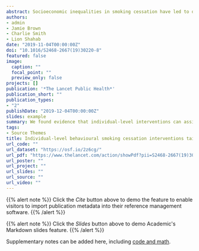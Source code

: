 ```yaml
---
abstract: Socioeconomic inequalities in smoking cessation have led to development of interventions that are specifically tailored for smokers from disadvantaged groups. We aimed to assess whether the effectiveness of interventions for disadvantaged groups is moderated by tailoring for socioeconomic position.
authors:
- admin 
- Jamie Brown 
- Charlie Smith
- Lion Shahab
date: "2019-11-04T00:00:00Z"
doi: "10.1016/S2468-2667(19)30220-8"
featured: false
image: 
  caption: ""
  focal_point: ""
  preview_only: false
projects: []
publication: '*The Lancet Public Health*'
publication_short: "" 
publication_types:
- "2"
publishDate: "2019-12-04T00:00:00Z"
slides: example
summary: We found evidence that individual-level interventions can assist disadvantaged smokers with quitting, but there were no large moderating effects of tailoring for disadvantaged smokers. Improvements in tailored intervention development might be necessary to achieve equity-positive smoking cessation outcomes. 
tags:
- Source Themes
title: Individual-level behavioural smoking cessation interventions tailored for disadvantaged socioeconomic position: a systematic review and meta-regression
url_code: ""
url_dataset: "https://osf.io/2z6cg/"
url_pdf: "https://www.thelancet.com/action/showPdf?pii=S2468-2667(19)30220-8"
url_poster: ""
url_project: ""
url_slides: ""
url_source: "" 
url_video: ""
---
```


{{% alert note %}}
Click the *Cite* button above to demo the feature to enable visitors to import publication metadata into their reference management software.
{{% /alert %}}

{{% alert note %}}
Click the *Slides* button above to demo Academic's Markdown slides feature.
{{% /alert %}}

Supplementary notes can be added here, including [code and math](https://sourcethemes.com/academic/docs/writing-markdown-latex/).
